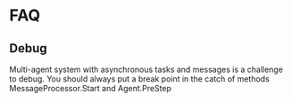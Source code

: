 # FAQ

## Debug
Multi-agent system with asynchronous tasks and messages is a challenge to debug.
You should always put a break point in the catch of methods MessageProcessor.Start and Agent.PreStep